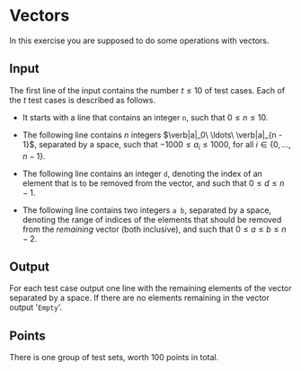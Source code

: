 # Vectors
In this exercise you are supposed to do some operations with vectors.

## Input

The first line of the input contains the number $t \leq 10$ of test
cases. Each of the $t$ test cases is described as follows.

-   It starts with a line that contains an integer `n`, such that $0
          \leq n \leq 10$.

-   The following line contains $n$ integers $\verb|a|_0\ \ldots\
          \verb|a|_{n - 1}$, separated by a space, such that
    $-1000 \leq a_i \leq
          1000$, for all $i \in \{0, \ldots, n - 1\}$.

-   The following line contains an integer `d`, denoting the index of an
    element that is to be removed from the vector, and such that
    $0 \leq d
          \leq n - 1$.

-   The following line contains two integers `a b`, separated by a
    space, denoting the range of indices of the elements that should be
    removed from the *remaining* vector (both inclusive), and such that
    $0 \leq a \leq b \leq n - 2$.

## Output

For each test case output one line with the remaining elements of the
vector separated by a space. If there are no elements remaining in the
vector output '`Empty`'.

## Points

There is one group of test sets, worth $100$ points in total.
